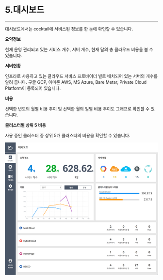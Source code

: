 # 5.대시보드

---

대시보드에서는 cocktail에 서비스된 정보를 한 눈에 확인할 수 있습니다.

**요약정보**

현재 운영 관리되고 있는 서비스 개수, 서버 개수, 현재 달의 총 클라우드 비용을 볼 수 있습니다.

**서버현황**

인프라로 사용하고 있는 클라우드 서비스 프로바이더 별로 배치되어 있는 서버의 개수를 알려 줍니다. 구글 GCP, 아마존 AWS, MS Azure, Bare Metar, Private Cloud Platform이 등록되어 있습니다.

**비용**

선택한 년도의 월별 비용 추이 및 선택한 월의 일별 비용 추이도 그래프로 확인할 수 있습니다.

**클러스터별 상위 5 비용**

사용 중인 클러스터 중 상위 5개 클러스터의 비용을 확인할 수 있습니다.

![](/assets/대시보드.png)

